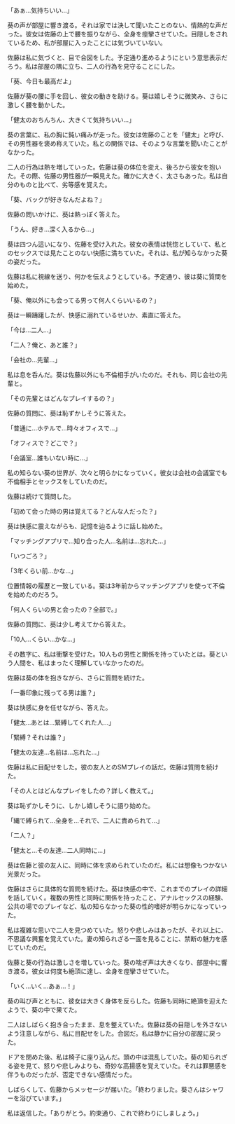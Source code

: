 「あぁ…気持ちいい…」

葵の声が部屋に響き渡る。それは家では決して聞いたことのない、情熱的な声だった。彼女は佐藤の上で腰を振りながら、全身を痙攣させていた。目隠しをされているため、私が部屋に入ったことには気づいていない。

佐藤は私に気づくと、目で合図をした。予定通り進めるようにという意思表示だろう。私は部屋の隅に立ち、二人の行為を見守ることにした。

「葵、今日も最高だよ」

佐藤が葵の腰に手を回し、彼女の動きを助ける。葵は嬉しそうに微笑み、さらに激しく腰を動かした。

「健太のおちんちん、大きくて気持ちいい…」

葵の言葉に、私の胸に鈍い痛みが走った。彼女は佐藤のことを「健太」と呼び、その男性器を褒め称えていた。私との関係では、そのような言葉を聞いたことがなかった。

二人の行為は熱を増していった。佐藤は葵の体位を変え、後ろから彼女を抱いた。その際、佐藤の男性器が一瞬見えた。確かに大きく、太さもあった。私は自分のものと比べて、劣等感を覚えた。

「葵、バックが好きなんだよね？」

佐藤の問いかけに、葵は熱っぽく答えた。

「うん、好き…深く入るから…」

葵は四つん這いになり、佐藤を受け入れた。彼女の表情は恍惚としていて、私とのセックスでは見たことのない快感に満ちていた。それは、私が知らなかった葵の姿だった。

佐藤は私に視線を送り、何かを伝えようとしている。予定通り、彼は葵に質問を始めた。

「葵、俺以外にも会ってる男って何人くらいいるの？」

葵は一瞬躊躇したが、快感に溺れているせいか、素直に答えた。

「今は…二人…」

「二人？俺と、あと誰？」

「会社の…先輩…」

私は息を呑んだ。葵は佐藤以外にも不倫相手がいたのだ。それも、同じ会社の先輩と。

「その先輩とはどんなプレイするの？」

佐藤の質問に、葵は恥ずかしそうに答えた。

「普通に…ホテルで…時々オフィスで…」

「オフィスで？どこで？」

「会議室…誰もいない時に…」

私の知らない葵の世界が、次々と明らかになっていく。彼女は会社の会議室でも不倫相手とセックスをしていたのだ。

佐藤は続けて質問した。

「初めて会った時の男は覚えてる？どんな人だった？」

葵は快感に震えながらも、記憶を辿るように話し始めた。

「マッチングアプリで…知り合った人…名前は…忘れた…」

「いつごろ？」

「3年くらい前…かな…」

位置情報の履歴と一致している。葵は3年前からマッチングアプリを使って不倫を始めたのだろう。

「何人くらいの男と会ったの？全部で。」

佐藤の質問に、葵は少し考えてから答えた。

「10人…くらい…かな…」

その数字に、私は衝撃を受けた。10人もの男性と関係を持っていたとは。葵という人間を、私はまったく理解していなかったのだ。

佐藤は葵の体を抱きながら、さらに質問を続けた。

「一番印象に残ってる男は誰？」

葵は快感に身を任せながら、答えた。

「健太…あとは…緊縛してくれた人…」

「緊縛？それは誰？」

「健太の友達…名前は…忘れた…」

佐藤は私に目配せをした。彼の友人とのSMプレイの話だ。佐藤は質問を続けた。

「その人とはどんなプレイをしたの？詳しく教えて。」

葵は恥ずかしそうに、しかし嬉しそうに語り始めた。

「縄で縛られて…全身を…それで、二人に責められて…」

「二人？」

「健太と…その友達…二人同時に…」

葵は佐藤と彼の友人に、同時に体を求められていたのだ。私には想像もつかない光景だった。

佐藤はさらに具体的な質問を続けた。葵は快感の中で、これまでのプレイの詳細を話していく。複数の男性と同時に関係を持ったこと、アナルセックスの経験、公共の場でのプレイなど、私の知らなかった葵の性的嗜好が明らかになっていった。

私は複雑な思いで二人を見つめていた。怒りや悲しみはあったが、それ以上に、不思議な興奮を覚えていた。妻の知られざる一面を見ることに、禁断の魅力を感じていたのだ。

佐藤と葵の行為は激しさを増していった。葵の喘ぎ声は大きくなり、部屋中に響き渡る。彼女は何度も絶頂に達し、全身を痙攣させていた。

「いく…いく…あぁ…！」

葵の叫び声とともに、彼女は大きく身体を反らした。佐藤も同時に絶頂を迎えたようで、葵の中で果てた。

二人はしばらく抱き合ったまま、息を整えていた。佐藤は葵の目隠しを外さないよう注意しながら、私に目配せをした。合図だ。私は静かに自分の部屋に戻った。

ドアを閉めた後、私は椅子に座り込んだ。頭の中は混乱していた。葵の知られざる姿を見て、怒りや悲しみよりも、奇妙な高揚感を覚えていた。それは罪悪感を伴うものだったが、否定できない感情だった。

しばらくして、佐藤からメッセージが届いた。「終わりました。葵さんはシャワーを浴びています。」

私は返信した。「ありがとう。約束通り、これで終わりにしましょう。」